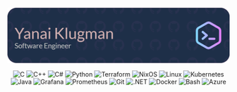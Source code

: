 ![Header](./github-readme-header.png)

<div align="center">

  <div>
    <img src="https://cdn.jsdelivr.net/gh/devicons/devicon/icons/c/c-original.svg" height="40" alt="C" title="C" />
    <img src="https://cdn.jsdelivr.net/gh/devicons/devicon/icons/cplusplus/cplusplus-original.svg" height="40" alt="C++" title="C++" />
    <img src="https://cdn.jsdelivr.net/gh/devicons/devicon/icons/csharp/csharp-original.svg" height="40" alt="C#" title="C#" />
    <img src="https://cdn.jsdelivr.net/gh/devicons/devicon/icons/python/python-original.svg" height="40" alt="Python" title="Python" />
    <img src="https://cdn.jsdelivr.net/gh/devicons/devicon/icons/terraform/terraform-original.svg" height="40" alt="Terraform" title="Terraform" />
    <img src="https://cdn.jsdelivr.net/gh/devicons/devicon/icons/nixos/nixos-original.svg" height="40" alt="NixOS" title="NixOS" />
    <img src="https://cdn.jsdelivr.net/gh/devicons/devicon/icons/linux/linux-original.svg" height="40" alt="Linux" title="Linux" />
    <img src="https://cdn.jsdelivr.net/gh/devicons/devicon/icons/kubernetes/kubernetes-plain.svg" height="40" alt="Kubernetes" title="Kubernetes" />
    <img src="https://cdn.jsdelivr.net/gh/devicons/devicon/icons/java/java-original.svg" height="40" alt="Java" title="Java" />
    <img src="https://cdn.jsdelivr.net/gh/devicons/devicon/icons/grafana/grafana-original.svg" height="40" alt="Grafana" title="Grafana" />
    <img src="https://cdn.jsdelivr.net/gh/devicons/devicon/icons/prometheus/prometheus-original.svg" height="40" alt="Prometheus" title="Prometheus" />
    <img src="https://cdn.jsdelivr.net/gh/devicons/devicon/icons/git/git-original.svg" height="40" alt="Git" title="Git" />
    <img src="https://cdn.jsdelivr.net/gh/devicons/devicon/icons/dot-net/dot-net-original.svg" height="40" alt=".NET" title=".NET" />
    <img src="https://cdn.jsdelivr.net/gh/devicons/devicon/icons/docker/docker-original.svg" height="40" alt="Docker" title="Docker" />
    <img src="https://cdn.jsdelivr.net/gh/devicons/devicon/icons/bash/bash-original.svg" height="40" alt="Bash" title="Bash" />
    <img src="https://cdn.jsdelivr.net/gh/devicons/devicon/icons/azure/azure-original.svg" height="40" alt="Azure" title="Azure"/>
  </div>

</div>
